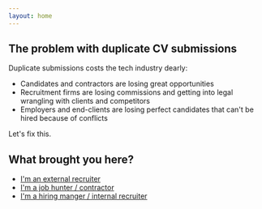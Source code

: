 ```yaml
---
layout: home
---
```


## The problem with duplicate CV submissions

Duplicate submissions costs the tech industry dearly:

* Candidates and contractors are losing great opportunities
* Recruitment firms are losing commissions and getting into legal wrangling with clients and competitors
* Employers and end-clients are losing perfect candidates that can't be hired because of conflicts

Let's fix this.

## What brought you here?

* [I'm an external recruiter](recruiter/)
* [I'm a job hunter / contractor](candidate/)
* [I'm a hiring manger / internal recruiter](hiring/)
